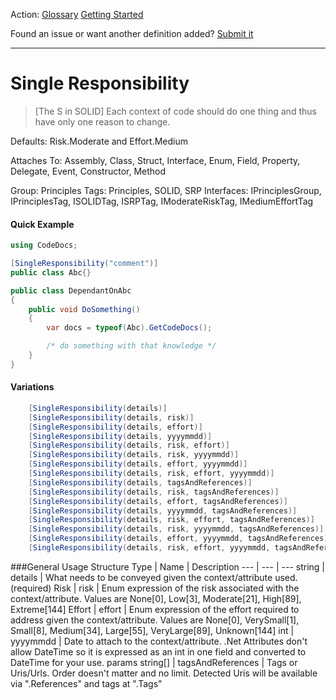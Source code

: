 Action: [Glossary]() [Getting Started]()

Found an issue or want another definition added? [Submit it](https://github.com/rskopecek/CodeDocs/issues/new)


---

Single Responsibility
====================

> [The S in SOLID] Each context of code should do one thing and thus have only one reason to change.

Defaults: Risk.Moderate and Effort.Medium

Attaches To: Assembly, Class, Struct, Interface, Enum, Field, Property, Delegate, Event, Constructor, Method

Group: Principles
Tags: Principles, SOLID, SRP
Interfaces: IPrinciplesGroup, IPrinciplesTag, ISOLIDTag, ISRPTag, IModerateRiskTag, IMediumEffortTag

#### Quick Example
```csharp
using CodeDocs;

[SingleResponsibility("comment")]
public class Abc{}

public class DependantOnAbc
{
	public void DoSomething()
	{
		var docs = typeof(Abc).GetCodeDocs();

		/* do something with that knowledge */
	}
}
```

#### Variations
```csharp
    [SingleResponsibility(details)]
    [SingleResponsibility(details, risk)]
    [SingleResponsibility(details, effort)]
    [SingleResponsibility(details, yyyymmdd)]
    [SingleResponsibility(details, risk, effort)]
    [SingleResponsibility(details, risk, yyyymmdd)]
    [SingleResponsibility(details, effort, yyyymmdd)]
    [SingleResponsibility(details, risk, effort, yyyymmdd)]
    [SingleResponsibility(details, tagsAndReferences)]
    [SingleResponsibility(details, risk, tagsAndReferences)]
    [SingleResponsibility(details, effort, tagsAndReferences)]
    [SingleResponsibility(details, yyyymmdd, tagsAndReferences)]
    [SingleResponsibility(details, risk, effort, tagsAndReferences)]
    [SingleResponsibility(details, risk, yyyymmdd, tagsAndReferences)]
    [SingleResponsibility(details, effort, yyyymmdd, tagsAndReferences)]
    [SingleResponsibility(details, risk, effort, yyyymmdd, tagsAndReferences)]
```

###General Usage Structure
Type | Name | Description
--- | --- | ---
string | details | What needs to be conveyed given the context/attribute used. (required)
Risk | risk | Enum expression of the risk associated with the context/attribute.  Values are None[0], Low[3], Moderate[21], High[89], Extreme[144]
Effort | effort | Enum expression of the effort required to address given the context/attribute.  Values are None[0], VerySmall[1], Small[8], Medium[34], Large[55], VeryLarge[89], Unknown[144]
int | yyyymmdd | Date to attach to the context/attribute.  .Net Attributes don't allow DateTime so it is expressed as an int in one field and converted to DateTime for your use.
params string[] | tagsAndReferences | Tags or Uris/Urls. Order doesn't matter and no limit.  Detected Uris will be available via ".References" and tags at ".Tags"